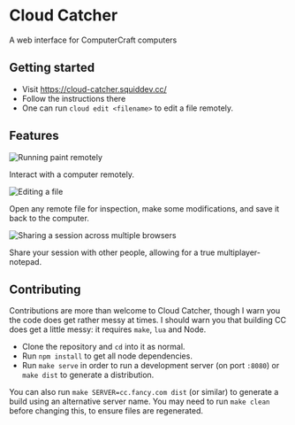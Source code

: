# Cloud Catcher

A web interface for ComputerCraft computers

## Getting started
 - Visit https://cloud-catcher.squiddev.cc/
 - Follow the instructions there
 - One can run `cloud edit <filename>` to edit a file remotely.

## Features
![Running paint remotely](img/01-run-paint.png "Running paint remotely")

Interact with a computer remotely.

![Editing a file](img/02-file-edit.png "Editing a file")

Open any remote file for inspection, make some modifications, and save it back
to the computer.

![Sharing a session across multiple browsers](img/03-share.png "Sharing a session across multiple browsers")

Share your session with other people, allowing for a true multiplayer-notepad.

## Contributing
Contributions are more than welcome to Cloud Catcher, though I warn you the code does get rather messy at times. I
should warn you that building CC does get a little messy: it requires `make`, `lua` and Node.

 - Clone the repository and `cd` into it as normal.
 - Run `npm install` to get all node dependencies.
 - Run `make serve` in order to run a development server (on port `:8080`) or `make dist` to generate a distribution.

You can also run `make SERVER=cc.fancy.com dist` (or similar) to generate a build using an alternative server name. You
may need to run `make clean` before changing this, to ensure files are regenerated.

